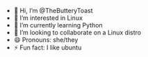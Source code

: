 - 👋 Hi, I’m @TheButteryToast
- 👀 I’m interested in Linux
- 🌱 I’m currently learning Python
- 💞️ I’m looking to collaborate on a Linux distro
- 😄 Pronouns: she/they
- ⚡ Fun fact: I like ubuntu

<!---
TheButteryToast/TheButteryToast is a ✨ special ✨ repository because its `README.md` (this file) appears on your GitHub profile.
You can click the Preview link to take a look at your changes.
--->
